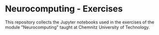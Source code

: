 # Neurocomputing - Exercises

This repository collects the Jupyter notebooks used in the exercises of the module "Neurocomputing" taught at Chemnitz University of Technology.